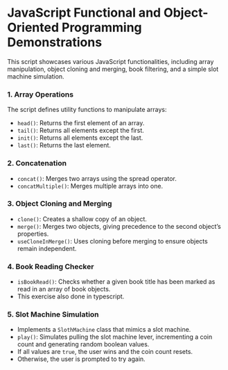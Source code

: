 # **JavaScript Functional and Object-Oriented Programming Demonstrations**

This script showcases various JavaScript functionalities, including array manipulation, object cloning and merging, book filtering, and a simple slot machine simulation.

### **1. Array Operations**
The script defines utility functions to manipulate arrays:
- `head()`: Returns the first element of an array.
- `tail()`: Returns all elements except the first.
- `init()`: Returns all elements except the last.
- `last()`: Returns the last element.

### **2. Concatenation**
- `concat()`: Merges two arrays using the spread operator.
- `concatMultiple()`: Merges multiple arrays into one.

### **3. Object Cloning and Merging**
- `clone()`: Creates a shallow copy of an object.
- `merge()`: Merges two objects, giving precedence to the second object’s properties.
- `useCloneInMerge()`: Uses cloning before merging to ensure objects remain independent.

### **4. Book Reading Checker**
- `isBookRead()`: Checks whether a given book title has been marked as read in an array of book objects.
- This exercise also done in typescript.

### **5. Slot Machine Simulation**
- Implements a `SlothMachine` class that mimics a slot machine.
- `play()`: Simulates pulling the slot machine lever, incrementing a coin count and generating random boolean values.
- If all values are `true`, the user wins and the coin count resets.
- Otherwise, the user is prompted to try again.
